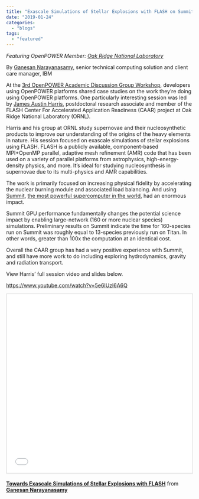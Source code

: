 ```yaml
---
title: "Exascale Simulations of Stellar Explosions with FLASH on Summit"
date: "2019-01-24"
categories: 
  - "blogs"
tags: 
  - "featured"
---
```


_Featuring OpenPOWER Member: [Oak Ridge National Laboratory](https://www.ornl.gov/)_

By [Ganesan Narayanasamy](https://www.linkedin.com/in/ganesannarayanasamy/), senior technical computing solution and client care manager, IBM

At the [3rd OpenPOWER Academic Discussion Group Workshop](https://www.linkedin.com/pulse/openpower-3rd-academia-workshop-updates-ganesan-narayanasamy/), developers using OpenPOWER platforms shared case studies on the work they’re doing using OpenPOWER platforms. One particularly interesting session was led by [James Austin Harris](https://www.olcf.ornl.gov/directory/staff-member/james-harris/), postdoctoral research associate and member of the FLASH Center For Accelerated Application Readiness (CAAR) project at Oak Ridge National Laboratory (ORNL).

Harris and his group at ORNL study supernovae and their nucleosynthetic products to improve our understanding of the origins of the heavy elements in nature. His session focused on exascale simulations of stellar explosions using FLASH. FLASH is a publicly available, component-based MPI+OpenMP parallel, adaptive mesh refinement (AMR) code that has been used on a variety of parallel platforms from astrophysics, high-energy-density physics, and more. It’s ideal for studying nucleosynthesis in supernovae due to its multi-physics and AMR capabilities.

The work is primarily focused on increasing physical fidelity by accelerating the nuclear burning module and associated load balancing. And using [Summit](https://www.olcf.ornl.gov/summit/), [the most powerful supercomputer in the world](https://www.top500.org/news/us-regains-top500-crown-with-summit-supercomputer-sierra-grabs-number-three-spot/), had an enormous impact.

Summit GPU performance fundamentally changes the potential science impact by enabling large-network (160 or more nuclear species) simulations. Preliminary results on Summit indicate the time for 160-species run on Summit was roughly equal to 13-species previously run on Titan. In other words, greater than 100x the computation at an identical cost.

Overall the CAAR group has had a very positive experience with Summit, and still have more work to do including exploring hydrodynamics, gravity and radiation transport.

View Harris’ full session video and slides below.

https://www.youtube.com/watch?v=5e6IUzl6A6Q

<iframe style="border: 1px solid #CCC; border-width: 1px; margin-bottom: 5px; max-width: 100%;" src="//www.slideshare.net/slideshow/embed_code/key/xZtUdi7A6afbi" width="595" height="485" frameborder="0" marginwidth="0" marginheight="0" scrolling="no" allowfullscreen="allowfullscreen"></iframe>

**[Towards Exascale Simulations of Stellar Explosions with FLASH](//www.slideshare.net/ganesannarayanasamy/towards-exascale-simulations-of-stellar-explosions-with-flash "Towards Exascale Simulations of Stellar Explosions with FLASH")** from **[Ganesan Narayanasamy](https://www.slideshare.net/ganesannarayanasamy)**
